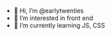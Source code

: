 - 👋 Hi, I’m @earlytwenties
- 👀 I’m interested in front end 
- 🌱 I’m currently learning JS, CSS

<!---
earlytwenties/earlytwenties is a ✨ special ✨ repository because its `README.md` (this file) appears on your GitHub profile.
You can click the Preview link to take a look at your changes.
--->

